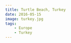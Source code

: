 ```yaml
---
title: Turtle Beach, Turkey
date: 2016-05-15
image: turkey.jpg
tags:
    - Europe
    - Turkey
---
```

